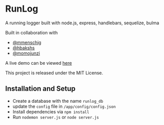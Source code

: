 # RunLog
A running logger built with node.js, express, handlebars, sequelize, bulma

Built in collaboration with

* [@mmenschig](https://github.com/mmenschig)
* [@hbakshs](https://github.com/hirabakhsh)
* [@momojunzi](https://github.com/momojunzi)

A live demo can be viewed [here](http://www.google.com)


This project is released under the MIT License.

## Installation and Setup
* Create a database with the name `runlog_db`
* update the `config` file in `/app/config/config.json`
* Install dependencies via `npm install`
* Run `nodemon server.js` or `node server.js`
